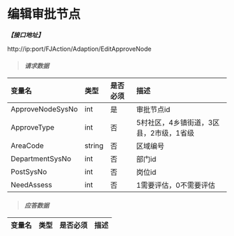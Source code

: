# 编辑审批节点

_**【接口地址】**_

http://ip:port/FJAction/Adaption/EditApproveNode

> #### _请求数据_

| 变量名 | 类型 | 是否必须 | 描述 |
| :--- | :--- | :--- | :--- |
| ApproveNodeSysNo | int | 是 | 审批节点id |
| ApproveType | int | 否 | 5村社区，4乡镇街道，3区县，2市级，1省级 |
| AreaCode | string | 否 | 区域编号 |
| DepartmentSysNo | int | 否 | 部门id |
| PostSysNo | int | 否 | 岗位id |
| NeedAssess | int | 否 | 1需要评估，0不需要评估 |

> #### _应答数据_

| 变量名 | 类型 | 是否必须 | 描述 |
| :--- | :--- | :--- | :--- |

